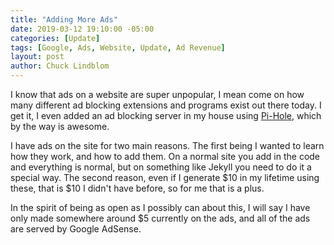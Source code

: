 ```yaml
---
title: "Adding More Ads"
date: 2019-03-12 19:10:00 -05:00
categories: [Update]
tags: [Google, Ads, Website, Update, Ad Revenue]
layout: post
author: Chuck Lindblom
---
```


I know that ads on a website are super unpopular, I mean come on how many different ad blocking extensions and programs exist out there today. I get it, I even added an ad blocking server in my house using <a href="https://pi-hole.net/">Pi-Hole</a>, which by the way is awesome.

I have ads on the site for two main reasons. The first being I wanted to learn how they work, and how to add them. On a normal site you add in the code and everything is normal, but on something like Jekyll you need to do it a special way. The second reason, even if I generate $10 in my lifetime using these, that is $10 I didn't have before, so for me that is a plus.

In the spirit of being as open as I possibly can about this, I will say I have only made somewhere around $5 currently on the ads, and all of the ads are served by Google AdSense.
